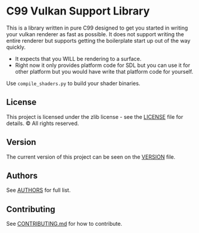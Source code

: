# C99 Vulkan Support Library

This is a library written in pure C99 designed to get you 
started in writing your vulkan renderer as fast as possible.
It does not support writing the entire renderer but
supports getting the boilerplate start up out of the way quickly.

- It expects that you WILL be rendering to a surface.
- Right now it only provides platform code for SDL but you
  can use it for other platform but you would have write that
  platform code for yourself.

Use `compile_shaders.py` to build your shader binaries.

## License
This project is licensed under the zlib license - see the [LICENSE](LICENSE) file for details.
© All rights reserved.

## Version
The current version of this project can be seen on the [VERSION](VERSION.md) file.

## Authors
See [AUTHORS](AUTHORS) for full list.

## Contributing
See [CONTRIBUTING.md](CONTRIBUTING.md) for how to contribute.


<br/><br/>
